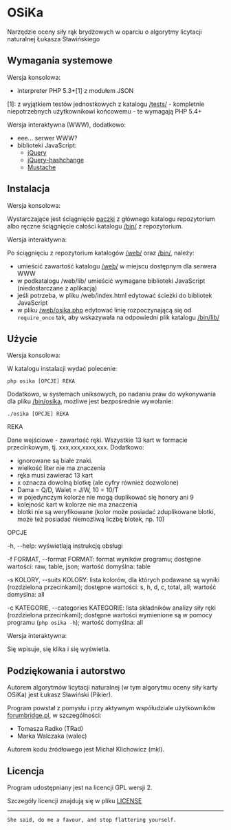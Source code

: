 OSiKa
=====

Narzędzie oceny siły rąk brydżowych w oparciu o algorytmy licytacji naturalnej Łukasza Sławińskiego

Wymagania systemowe
-------------------

Wersja konsolowa:

 * interpreter PHP 5.3+[1] z modułem JSON

[1]: z wyjątkiem testów jednostkowych z katalogu [/tests/](tests) - kompletnie niepotrzebnych użytkownikowi końcowemu - te wymagają PHP 5.4+

Wersja interaktywna (WWW), dodatkowo:

 * eee... serwer WWW?
 * biblioteki JavaScript:
   + [jQuery](http://jquery.com)
   + [jQuery-hashchange](http://benalman.com/projects/jquery-hashchange-plugin/)
   + [Mustache](https://github.com/janl/mustache.js/)
 
Instalacja
----------

Wersja konsolowa:

Wystarczające jest ściągnięcie [paczki](osika.zip) z głównego katalogu repozytorium albo ręczne ściągnięcie całości katalogu [/bin/](bin/) z repozytorium.

Wersja interaktywna:

Po ściągnięciu z repozytorium katalogów [/web/](web/) oraz [/bin/](bin/), należy:
 * umieścić zawartość katalogu [/web/](web/) w miejscu dostępnym dla serwera WWW
 * w podkatalogu /web/lib/ umieścić wymagane biblioteki JavaScript (niedostarczane z aplikacją)
 * jeśli potrzeba, w pliku /web/index.html edytować ścieżki do bibliotek JavaScript
 * w pliku [/web/osika.php](web/osika.php) edytować linię rozpoczynającą się od `require_once` tak, aby wskazywała na odpowiedni plik katalogu [/bin/lib/](bin/lib/)
 
Użycie
------

Wersja konsolowa:

W katalogu instalacji wydać polecenie:
```
php osika [OPCJE] REKA
```

Dodatkowo, w systemach uniksowych, po nadaniu praw do wykonywania dla pliku [/bin/osika](bin/osika/), możliwe jest bezpośrednie wywołanie:
```
./osika [OPCJE] REKA
```

REKA

Dane wejściowe - zawartość ręki. Wszystkie 13 kart w formacie przecinkowym, tj. xxx,xxx,xxxx,xxx. Dodatkowo:
 * ignorowane są białe znaki.
 * wielkość liter nie ma znaczenia
 * ręka musi zawierać 13 kart
 * x oznacza dowolną blotkę (ale cyfry również dozwolone)
 * Dama = Q/D, Walet = J/W, 10 = 10/T
 * w pojedynczym kolorze nie mogą duplikować się honory ani 9
 * kolejność kart w kolorze nie ma znaczenia
 * blotki nie są weryfikowane (kolor może posiadać zduplikowane blotki, może też posiadać niemożliwą liczbę blotek, np. 10)

OPCJE

-h, --help: wyświetlają instrukcję obsługi

-f FORMAT, --format FORMAT: format wyników programu; dostępne wartości: raw, table, json; wartość domyślna: table

-s KOLORY, --suits KOLORY: lista kolorów, dla których podawane są wyniki (rozdzielona przecinkami); dostępne wartości: s, h, d, c, total, all; wartość domyślna: all

-c KATEGORIE, --categories KATEGORIE: lista składników analizy siły ręki (rozdzielona przecinkami); dostępne wartości wymienione są w pomocy programu (`php osika -h`); wartość domyślna: all

Wersja interaktywna:

Się wpisuje, się klika i się wyświetla.

Podziękowania i autorstwo
-------------------------

Autorem algorytmów licytacji naturalnej (w tym algorytmu oceny siły karty OSiKa) jest Łukasz Sławiński (Pikier).

Program powstał z pomysłu i przy aktywnym współudziale użytkowników [forumbridge.pl](http://www.forumbridge.pl), w szczególności:
 * Tomasza Radko (TRad)
 * Marka Walczaka (walec)

Autorem kodu źródłowego jest Michał Klichowicz (mkl).

Licencja
--------

Program udostępniany jest na licencji GPL wersji 2.

Szczegóły licencji znajdują się w pliku [LICENSE](LICENSE)

***
`She said, do me a favour, and stop flattering yourself.`
